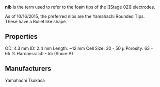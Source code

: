 **nib** is the term used to refer to the foam tips of the [[Stage 02]] electrodes.

As of 10/16/2015, the preferred nibs are the Yamahachi Rounded Tips. These have a Bullet like shape.

## Properties
OD: 4.3 mm
ID: 2.4 mm
Length: ~12 mm
Cell Size: 30 - 50 μ
Porosity: 63 - 65 %
Hardness: 50 - 55 (Shore A)

## Manufacturers
Yamahachi
Tsukasa